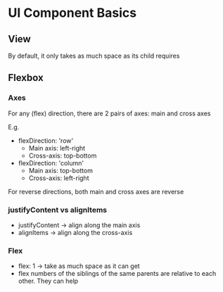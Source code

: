 # UI Component Basics

## View

By default, it only takes as much space as its child requires

## Flexbox

### Axes

For any (flex) direction, there are 2 pairs of axes: main and cross axes

E.g. 
- flexDirection: 'row'
  - Main axis: left-right
  - Cross-axis: top-bottom
- flexDirection: 'column'
  - Main axis: top-bottom
  - Cross-axis: left-right

For reverse directions, both main and cross axes are reverse

### justifyContent vs alignItems

- justifyContent -> align along the main axis
- alignItems -> align along the cross-axis

### Flex

- flex: 1 -> take as much space as it can get 
- flex numbers of the siblings of the same parents are relative to each other. They can help 